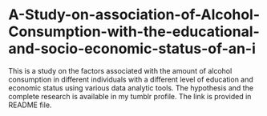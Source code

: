 # A-Study-on-association-of-Alcohol-Consumption-with-the-educational-and-socio-economic-status-of-an-i
This is a study on the factors associated with the amount of alcohol consumption in different individuals with a different level of education and economic status using various data analytic tools. The hypothesis and the complete research is available in my tumblr profile. The link is provided in README file.
